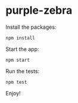# purple-zebra

Install the packages:
```
npm install
```

Start the app:
```
npm start
```

Run the tests:
```
npm test
```

Enjoy!